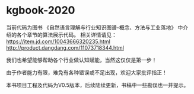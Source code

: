 # kgbook-2020

当前代码为图书 《自然语言理解与行业知识图谱-概念、方法与工业落地》 中介绍的各个章节的算法展示代码。
相关详情请见：
https://item.jd.com/10043666320235.html
http://product.dangdang.com/11073718344.html


我们也希望能够帮助各个行业做认知赋能，当然这仅仅是第一步！

由于作者能力有限，难免有各种错误或不足出现，欢迎大家批评指正！

本书项目工程及代码为V0.5版本，后续陆续更新，书稿中一些勘误也一并提示。




